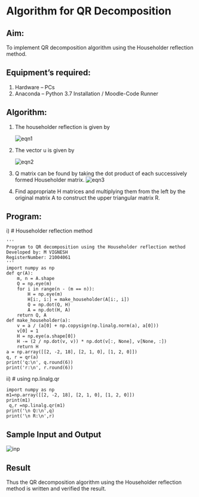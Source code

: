 # Algorithm for QR Decomposition
## Aim:
To implement QR decomposition algorithm using the Householder reflection method.
## Equipment’s required:
1.	Hardware – PCs
2.	Anaconda – Python 3.7 Installation / Moodle-Code Runner
## Algorithm:
1.	The householder reflection is given by 

    ![eqn1](./eq1.jpg)
2.	The vector u is given by

    ![eqn2](./eq2.jpg)
3.	Q matrix can be found by taking the dot product of each successively formed Householder matrix. 
![eqn3](./eq3.jpg)
4.	Find appropriate H matrices and multiplying them from the left by the original matrix A to construct the upper triangular matrix R.

## Program:
i)	# Householder reflection method
```
''' 
Program to QR decomposition using the Householder reflection method
Developed by: M VIGNESH
RegisterNumber: 21004061
'''
import numpy as np
def qr(A):
	m, n = A.shape
	Q = np.eye(m)
	for i in range(n - (m == n)):
	    H = np.eye(m)
	    H[i:, i:] = make_householder(A[i:, i])
	    Q = np.dot(Q, H)
	    A = np.dot(H, A)
	return Q, A
def make_householder(a):
	v = a / (a[0] + np.copysign(np.linalg.norm(a), a[0]))
	v[0] = 1
	H = np.eye(a.shape[0])
	H -= (2 / np.dot(v, v)) * np.dot(v[:, None], v[None, :])
	return H
a = np.array([[2, -2, 18], [2, 1, 0], [1, 2, 0]])
q, r = qr(a)
print('q:\n', q.round(6))
print('r:\n', r.round(6))
```
ii)	# using np.linalg.qr
```
import numpy as np
m1=np.array([[2, -2, 18], [2, 1, 0], [1, 2, 0]])
print(m1)
 q,r =np.linalg.qr(m1)
print('\n Q:\n',q)
print('\n R:\n',r)
```
## Sample Input and Output
![inp](./input.jpg)

## Result
Thus the QR decomposition algorithm using the Householder reflection method is written and verified the result.
